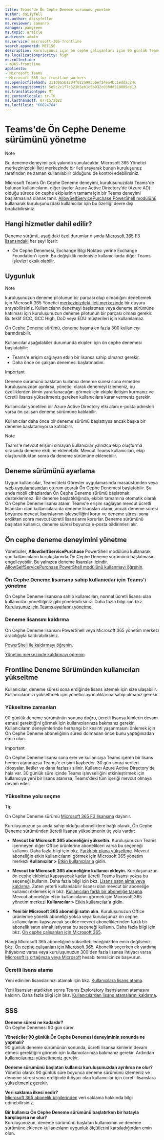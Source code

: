 ```yaml
---
title: Teams'de Ön Cephe Deneme sürümünü yönetme
author: daisyfell
ms.author: daisyfeller
ms.reviewer: samanro
manager: pamgreen
ms.topic: article
audience: admin
ms.service: microsoft-365-frontline
search.appverid: MET150
description: Kuruluşunuz için ön cephe çalışanları için 90 günlük Teams denemesi ayarlamayı öğrenin.
ms.localizationpriority: high
ms.collection:
- m365-frontline
appliesto:
- Microsoft Teams
- Microsoft 365 for frontline workers
ms.openlocfilehash: 311d0a5b1204f022a993bbef24ea4bc1edda324c
ms.sourcegitcommit: 5e5c2c1f7c321b5eb1c5b932c03bdd510005de13
ms.translationtype: MT
ms.contentlocale: tr-TR
ms.lasthandoff: 07/15/2022
ms.locfileid: "66824764"
---
```

# <a name="manage-the-frontline-trial-in-teams"></a>Teams'de Ön Cephe Deneme sürümünü yönetme

> [!NOTE]
> Bu deneme deneyimi çok yakında sunulacaktır. Microsoft 365 Yönetici [merkezinizdeki İleti merkezinde](https://go.microsoft.com/fwlink/p/?linkid=2070717) bir ileti arayarak bunun kuruluşunuz tarafından ne zaman kullanılabilir olduğunu de kontrol edebilirsiniz.

Microsoft Teams Ön Cephe Deneme deneyimi, kuruluşunuzdaki Teams'de bulunan kullanıcıların, diğer üyeler Azure Active Directory'de (Azure AD) olduğu sürece ön cephe ekiplerinin tamamı için bir Teams deneyimi başlatmasına olanak tanır. [AllowSelfServicePurchase PowerShell modülünü](/microsoft-365/commerce/subscriptions/allowselfservicepurchase-powershell) kullanarak kuruluşunuzdaki kullanıcılar için bu özelliği devre dışı bırakabilirsiniz.

## <a name="what-services-are-included"></a>Hangi hizmetler dahil edilir?

Deneme sürümü, aşağıdaki özel durumlar dışında [Microsoft 365 F3 lisansındaki](https://www.microsoft.com/microsoft-365/enterprise/f3) her şeyi içerir:

- Ön Cephe Denemesi, Exchange Bilgi Noktası yerine Exchange Foundation'ı içerir. Bu değişiklik nedeniyle kullanıcılarda diğer Teams işlevleri eksik olabilir.

## <a name="eligibility"></a>Uygunluk

> [!NOTE]
> kuruluşunuzun deneme pilotunun bir parçası olup olmadığını denetlemek için Microsoft 365 Yönetici [merkezinizdeki İleti merkezinde](https://go.microsoft.com/fwlink/p/?linkid=2070717) bir duyuru arayabilirsiniz. Kullanıcıların denemeyi başlatması veya deneme sürümüne katılması için kuruluşunuzun deneme pilotunun bir parçası olması gerekir. Bu teklif GCC, GCC High, DoD veya EDU müşterileri için kullanılamaz.

Ön Cephe Deneme sürümü, deneme başına en fazla 300 kullanıcıyı barındırabilir.

Kullanıcılar aşağıdakiler durumunda ekipleri için ön cephe denemesi başlatabilir:

- Teams'e erişim sağlayan etkin bir lisansa sahip olmanız gerekir.
- Daha önce ön çalışan denemesi başlatmadım.

> [!IMPORTANT]
> Deneme sürümünü başlatan kullanıcı deneme süresi sona ermeden kuruluşunuzdan ayrılırsa, yönetici olarak denemeyi izlemeniz, bu özelliklerden kimin yararlanacağını görmek için ekiple iletişim kurmanız ve ücretli lisansa yükseltmeniz gereken kullanıcılara karar vermeniz gerekir.

Kullanıcılar yönetilen bir Azure Active Directory etki alanı e-posta adresleri varsa ön çalışan deneme sürümüne katılabilir.

Kullanıcılar daha önce bir deneme sürümü başlattıysa ancak başka bir deneme başlatamıyorsa katılabilir.

> [!NOTE]
> Teams'e mevcut erişimi olmayan kullanıcılar yalnızca ekip oluşturma sırasında deneme ekibine eklenebilir. Mevcut Teams kullanıcıları, ekip oluşturulduktan sonra da deneme sürümüne eklenebilir.

## <a name="set-up-the-trial"></a>Deneme sürümünü ayarlama

Uygun kullanıcılar, Teams'deki Görevler uygulamasında masaüstünden veya [web uygulamasından](https://teams.microsoft.com/_#/apps/com.microsoft.teamspace.tab.planner/sections/mytasks) oturum açarak Ön Cephe Denemesi başlatabilir. Şu anda mobil cihazlardan Ön Cephe Deneme sürümü başlatmak desteklenmez. Bir deneme başlatıldığında, ekibin tamamına otomatik olarak Ön Cephe Deneme lisansı atanır. Teams'e erişim sağlayan mevcut ücretli lisansları olan kullanıcılara da deneme lisansları atanır, ancak deneme süresi boyunca mevcut lisanslarının işlevselliğini korur ve deneme süresi sona erdikten sonra mevcut ücretli lisanslarını korurlar. Deneme sürümünü başlatan kullanıcı, deneme süresi boyunca e-posta bildirimleri alır.

## <a name="manage-the-frontline-trials-experience"></a>Ön cephe deneme deneyimini yönetme

Yöneticiler, **AllowSelfServicePurchase** PowerShell modülünü kullanarak son kullanıcıların kuruluşlarında Ön Cephe Deneme sürümünü başlatmasını engelleyebilir. Bu yalnızca deneme lisansları içindir. [AllowSelfServicePurchase PowerShell modülünü kullanmayı öğrenin](/microsoft-365/commerce/subscriptions/allowselfservicepurchase-powershell).

### <a name="manage-teams-for-users-who-have-the-frontline-trial-license"></a>Ön Cephe Deneme lisansına sahip kullanıcılar için Teams'i yönetme

Ön Cephe Deneme lisansına sahip kullanıcıları, normal ücretli lisansı olan kullanıcıları yönettiğiniz gibi yönetebilirsiniz. Daha fazla bilgi için bkz. [Kuruluşunuz için Teams ayarlarını yönetme](/microsoftteams/manage-teams-overview).

### <a name="remove-a-trial-license"></a>Deneme lisansını kaldırma

Ön Cephe Deneme lisansını PowerShell veya Microsoft 365 yönetim merkezi aracılığıyla kaldırabilirsiniz.

[PowerShell ile kaldırmayı öğrenin](/office365/enterprise/powershell/remove-licenses-from-user-accounts-with-office-365-powershell).

[Yönetim merkezinde kaldırmayı öğrenin](/microsoft-365/admin/add-users/delete-a-user).

## <a name="upgrade-users-from-frontline-trial"></a>Frontline Deneme Sürümünden kullanıcıları yükseltme

Kullanıcılar, deneme süresi sona erdiğinde lisans istemek için size ulaşabilir. Kullanıcılarınızı yükseltmek için yönetici ayrıcalıklarına sahip olmanız gerekir.

### <a name="when-to-upgrade"></a>Yükseltme zamanları

90 günlük deneme sürümünün sonuna doğru, ücretli lisansa kimlerin devam etmesi gerektiğini görmek için kullanıcılarınıza bakmanız gerekir. Kullanıcıların deneyimlerinde herhangi bir kesinti yaşanmasını önlemek için Ön Cephe Deneme aboneliğinin süresi dolmadan önce bunu yaptığınızdan emin olun.

> [!IMPORTANT]
> Ön Cephe Deneme lisansı sona erer ve kullanıcıya Teams içeren bir lisans hemen atanmazsa Teams'e erişimi kaybeder. 30 gün sonra verileri (dosyalar, iletiler ve daha fazlası) silinir. Kullanıcı Azure Active Directory'de hala var. 30 günlük süre içinde Teams işlevselliğini etkinleştirmek için kullanıcıya yeni bir lisans atanırsa, Teams'deki tüm içeriği mevcut olmaya devam eder.

### <a name="choose-an-upgrade-path"></a>Yükseltme yolu seçme

> [!TIP]
> Ön Cephe Deneme sürümü [Microsoft 365 F3 lisansına](https://www.microsoft.com/microsoft-365/enterprise/f3) dayanır.

Kuruluşunuzun şu anda sahip olduğu aboneliklere bağlı olarak, Ön Cephe Deneme sürümünden ücretli lisansa yükseltmenin üç yolu vardır:

- **Mevcut bir Microsoft 365 aboneliğini yükseltin.** Kuruluşunuzun Teams içermeyen diğer Office ürünlerine abonelikleri varsa bu seçeneği kullanın. Daha fazla bilgi için bkz. [Farklı bir plana yükseltme](/microsoft-365/commerce/subscriptions/upgrade-to-different-plan). Mevcut aboneliğin etkin kullanıcılarını görmek için Microsoft 365 yönetim merkezi **Kullanıcılar >** [Etkin kullanıcılar'a](https://go.microsoft.com/fwlink/p/?linkid=834822) gidin.

- **Mevcut bir Microsoft 365 aboneliğine kullanıcı ekleyin.** Kuruluşunuzun ön cephe ekibinizi kapsayacak kadar ücretli Teams lisansı yoksa bu seçeneği kullanın. Daha fazla bilgi için bkz. [Lisans satın alma veya kaldırma](/microsoft-365/commerce/licenses/buy-licenses). Zaten yeterli kullanılabilir lisansı olan mevcut bir aboneliğe kullanıcı eklemek için bkz. [Kullanıcıları farklı bir aboneliğe taşıma](/microsoft-365/commerce/subscriptions/move-users-different-subscription). Mevcut aboneliğin etkin kullanıcılarını görmek için Microsoft 365 yönetim merkezi **Kullanıcılar >** [Etkin kullanıcılar'a](https://go.microsoft.com/fwlink/p/?linkid=834822) gidin.

- **Yeni bir Microsoft 365 aboneliği satın alın.** Kuruluşunuzun Office ürünlerine yönelik aboneliği yoksa veya kuruluşunuz ön cephe kullanıcılarını kapsayacak şekilde mevcut aboneliklerinden farklı bir abonelik satın almak istiyorsa bu seçeneği kullanın. Daha fazla bilgi için bkz. [Ön cephe çalışanları için Microsoft 365](https://www.microsoft.com/microsoft-365/enterprise/frontline).

Hangi Microsoft 365 aboneliğine yükseltebileceğinizden emin değilseniz bkz. [Ön cephe çalışanları için Microsoft 365](https://www.microsoft.com/microsoft-365/enterprise/frontline). Abonelik seçerken ek yardıma ihtiyacınız varsa veya kuruluşunuzun 300'den fazla lisansa ihtiyacı varsa [Microsoft iş ortağınıza veya Microsoft](https://www.microsoft.com/solution-providers/home) hesabı temsilcinize başvurun.

### <a name="assign-paid-licenses"></a>Ücretli lisans atama

Yeni edinilen lisanslarınızı atamak için bkz. [Kullanıcılara lisans atama](/microsoft-365/admin/manage/assign-licenses-to-users).  

Yeni lisansları atadıktan sonra Teams Exploratory lisanslarının atamasını kaldırın. Daha fazla bilgi için bkz. [Kullanıcılardan lisans atamalarını kaldırma](/microsoft-365/admin/manage/remove-licenses-from-users).

## <a name="faq"></a>SSS

**Deneme süresi ne kadardır?** <br>
Ön Cephe Denemesi 90 gün sürer.

**Yöneticiler 90 günlük Ön Cephe Denemesi deneyiminin sonunda ne yapmalı?** <br>
90 günlük deneme sürümünün sonunda, ücretli lisansa kimlerin devam etmesi gerektiğini görmek için kullanıcılarınıza bakmanız gerekir. Ardından [kullanıcılarınızı yükseltmeniz](#upgrade-users-from-frontline-trial) gerekir.

**Deneme sürümünü başlatan kullanıcı kuruluşunuzdan ayrılırsa ne olur?** <br>
Yönetici olarak 90 günlük süre boyunca deneme sürümünü izlemeniz ve deneme süresi sona erdiğinde ihtiyacı olan kullanıcılar için ücretli lisanslara yükseltmeniz gerekir.

**Veri saklama ilkesi nedir?** <br>
[Microsoft 365 abonelik bilgilerinden](/microsoft-365/commerce/subscriptions/what-if-my-subscription-expires?) veri saklama hakkında bilgi edinebilirsiniz.

**Bir kullanıcı Ön Cephe Deneme sürümünü başlatırken bir hatayla karşılaşırsa ne olur?** <br>
Kuruluşunuzun, deneme sürümünü başlatan kullanıcının ve deneme sürümüne eklenen kullanıcıların [uygunluk ölçütlerini](#eligibility) karşıladığından emin olun.